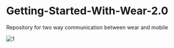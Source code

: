 # Getting-Started-With-Wear-2.0
Repository for two way communication between wear and mobile

![1]

[1]: ./video2gif_20180914_173220.gif
